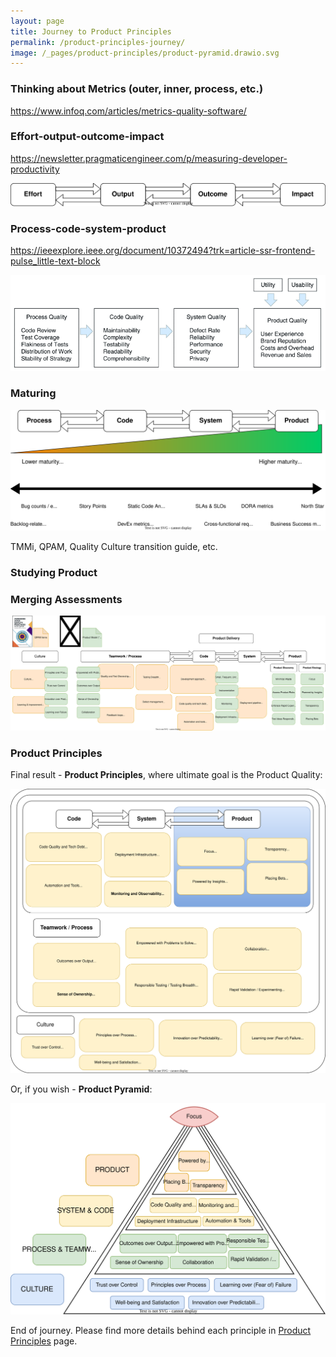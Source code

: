 ```yaml
---
layout: page
title: Journey to Product Principles
permalink: /product-principles-journey/
image: /_pages/product-principles/product-pyramid.drawio.svg
---
```


### Thinking about Metrics (outer, inner, process, etc.)

https://www.infoq.com/articles/metrics-quality-software/

### Effort-output-outcome-impact

https://newsletter.pragmaticengineer.com/p/measuring-developer-productivity

![Effort-output-outcome-impact](/images/effort-output-outcome-impact.drawio.svg)

### Process-code-system-product

https://ieeexplore.ieee.org/document/10372494?trk=article-ssr-frontend-pulse_little-text-block

![Process-Code-System-Product](/images/process-code-system-product.png)

### Maturing

![Process-Code-System-Product maturity](/images/process-code-system-product-maturity.drawio.svg)

TMMi, QPAM, Quality Culture transition guide, etc.

### Studying Product

### Merging Assessments

[![Merging Models into Product Principles](/_pages/product-principles/product-principles-merging-models.drawio.svg)](/_pages/product-principles/product-principles-merging-models.drawio.svg)

### Product Principles

Final result - **Product Principles**, where ultimate goal is the Product Quality:

![Product Principles](/_pages/product-principles/product-principles.drawio.svg)

Or, if you wish - **Product Pyramid**:

![Product Pyramid](/_pages/product-principles/product-pyramid.drawio.svg)

End of journey. Please find more details behind each principle in [Product Principles](/product-principles/) page.